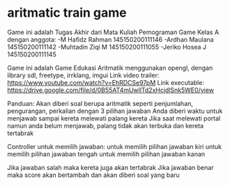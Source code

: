 # aritmatic train game

Game ini adalah Tugas Akhir dari Mata Kuliah Pemograman Game Kelas A dengan anggota:
-M Hafidz Rahman 145150200111146
-Ardhan Maulana  145150200111142
-Muhtadin Ziqi M  145150200111055
-Jeriko Hosea J  145150200111145

Game ini adalah Game Edukasi Aritmatik menggunakan opengl, dengan library sdl, freetype, irrklang, imgui
Link video trailer: https://www.youtube.com/watch?v=EhRDCSe97pM
Link executable: https://drive.google.com/file/d/0B55AT4mUwllTd2xHcjdlSnk5WE0/view

Panduan:
Akan diberi soal berupa aritmatik seperti penjumlahan, pengurangan, perkalian dengan 3 pilihan jawaban
Anda diberi waktu untuk menjawab sampai kereta melewati palang kereta
Jika saat melewati portal namun anda belum menjawab, palang tidak akan terbuka dan kereta tertabrak

Controller untuk memilih jawaban:
<arah kiri> untuk memilih pilihan jawaban kiri
<arah tengah> untuk memilih pilihan jawaban tengah
<arah kanan> untuk memilih pilihan jawaban kanan

Jika jawaban salah maka kereta juga akan tertabrak
Jika jawaban benar maka score akan bertambah dan akan diberi soal yang baru
